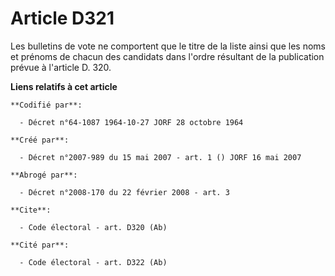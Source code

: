 # Article D321

Les bulletins de vote ne comportent que le titre de la liste ainsi que les noms et prénoms de chacun des candidats dans
l'ordre résultant de la publication prévue à l'article D. 320.

**Liens relatifs à cet article**

	**Codifié par**:

	  - Décret n°64-1087 1964-10-27 JORF 28 octobre 1964

	**Créé par**:

	  - Décret n°2007-989 du 15 mai 2007 - art. 1 () JORF 16 mai 2007

	**Abrogé par**:

	  - Décret n°2008-170 du 22 février 2008 - art. 3

	**Cite**:

	  - Code électoral - art. D320 (Ab)

	**Cité par**:

	  - Code électoral - art. D322 (Ab)
